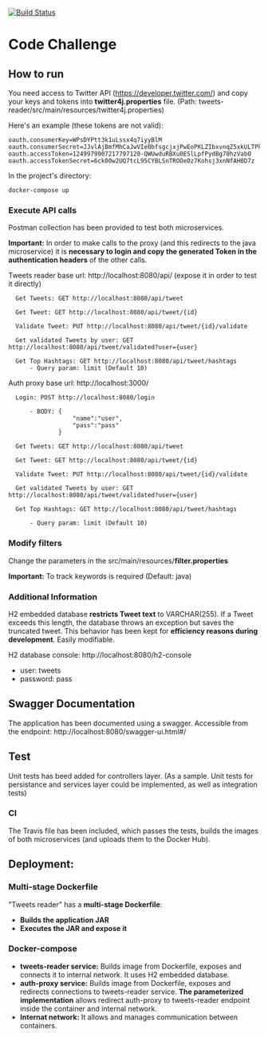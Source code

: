 
[![Build Status](https://travis-ci.com/alexibro/CodeChallenge.svg?branch=master)](https://travis-ci.com/alexibro/CodeChallenge)

# Code Challenge

## How to run

You need access to Twitter API (https://developer.twitter.com/) and copy your keys and tokens into **twitter4j.properties** file. (Path: tweets-reader/src/main/resources/twitter4j.properties)


Here's an example (these tokens are not valid):
```
oauth.consumerKey=WPsDYPtt3k1uLssx4q7iyyBlM
oauth.consumerSecret=JJvlAjBmfMhCaJwVIe0bfsgcjxjPwEoPKLZIbxvnqZ5xkULTPk
oauth.accessToken=1249979907217797120-QWUwduRBXu0ESlLpfPydBg70hzVabO
oauth.accessTokenSecret=6ck00w2UQ7tcL95CYBLSnTROOeOz7Kohsj3xnNfAH0D7z
```

In the project's directory:
```
docker-compose up
```

### Execute API calls

Postman collection has been provided to test both microservices.

**Important:** In order to make calls to the proxy (and this redirects to the java microservice) it is **necessary to login and copy the generated Token in the authentication headers** of the other calls.

Tweets reader base url: http://localhost:8080/api/ (expose it in order to test it directly)

      Get Tweets: GET http://localhost:8080/api/tweet
      
      Get Tweet: GET http://localhost:8080/api/tweet/{id}
      
      Validate Tweet: PUT http://localhost:8080/api/tweet/{id}/validate
      
      Get validated Tweets by user: GET http://localhost:8080/api/tweet/validated?user={user}
      
      Get Top Hashtags: GET http://localhost:8080/api/tweet/hashtags
          - Query param: limit (Default 10)
      

Auth proxy base url: http://localhost:3000/

      Login: POST http://localhost:8080/login
      
          - BODY: {
	                  "name":"user",
	                  "pass":"pass"
                  }
                  
      Get Tweets: GET http://localhost:8080/api/tweet
      
      Get Tweet: GET http://localhost:8080/api/tweet/{id}
      
      Validate Tweet: PUT http://localhost:8080/api/tweet/{id}/validate
      
      Get validated Tweets by user: GET http://localhost:8080/api/tweet/validated?user={user}
      
      Get Top Hashtags: GET http://localhost:8080/api/tweet/hashtags

          - Query param: limit (Default 10)

### Modify filters

Change the parameters in the src/main/resources/**filter.properties**

**Important:** To track keywords is required (Default: java)

### Additional Information

H2 embedded database **restricts Tweet text** to VARCHAR(255). If a Tweet exceeds this length, the database throws an exception but saves the truncated tweet. This behavior has been kept for **efficiency reasons during development**. Easily modifiable.

H2 database console: http://localhost:8080/h2-console
- user: tweets
- password: pass

## Swagger Documentation

The application has been documented using a swagger.
Accessible from the endpoint: http://localhost:8080/swagger-ui.html#/

## Test

Unit tests has beed added for controllers layer. 
(As a sample. Unit tests for persistance and services layer could be implemented, as well as integration tests)

### CI

The Travis file has been included, which passes the tests, builds the images of both microservices (and uploads them to the Docker Hub). 

## Deployment:

### Multi-stage Dockerfile

"Tweets reader" has a **multi-stage Dockerfile**:

* **Builds the application JAR**
* **Executes the JAR and expose it**

### Docker-compose

* **tweets-reader service:** Builds image from Dockerfile, exposes and connects it to internal network. It uses H2 embedded database.
* **auth-proxy service:** Builds image from Dockerfile, exposes and redirects connections to tweets-reader service. **The parameterized implementation** allows redirect auth-proxy to tweets-reader endpoint inside the container and internal network.
* **Internat network:** It allows and manages communication between containers.
